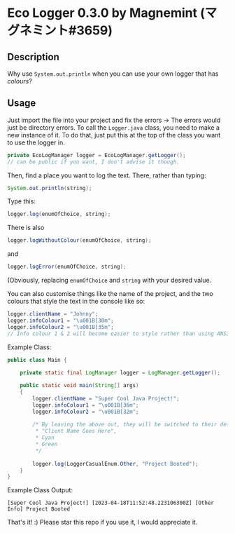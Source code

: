 # Eco Logger 0.3.0 by Magnemint (マグネミント#3659)

## Description

Why use `System.out.println` when you can use your own logger that has *colours*?

## Usage

Just import the file into your project and fix the errors -> The errors would just be directory errors.
To call the `Logger.java` class, you need to make a new instance of it. To do that, just put this at
the top of the class you want to use the logger in.

```java
private EcoLogManager logger = EcoLogManager.getLogger();
// can be public if you want, I don't advise it though.
```

Then, find a place you want to log the text. There, rather than typing:

```java
System.out.println(string);
```

Type this:

```java
logger.log(enumOfChoice, string);
```

There is also

```java
logger.logWithoutColour(enumOfChoice, string);
```

and

```java
logger.logError(enumOfChoice, string);
```

(Obviously, replacing `enumOfChoice` and `string` with your desired value.

You can also customise things like the name of the project, and the
two colours that style the text in the console like so:

```java
logger.clientName = "Johnny";
logger.infoColour1 = "\u001B[30m";
logger.infoColour2 = "\u001B[35m";
// Info colour 1 & 2 will become easier to style rather than using ANSI codes soon.
```

Example Class:

```java
public class Main {
	
	private static final LogManager logger = LogManager.getLogger();

	public static void main(String[] args)
	{
		logger.clientName = "Super Cool Java Project!";
		logger.infoColour1 = "\u001B[36m";
		logger.infoColour2 = "\u001B[32m";
		
		/* By leaving the above out, they will be switched to their default values of:
		 * "Client Name Goes Here",
		 * Cyan
		 * Green
		 */
		
		logger.log(LoggerCasualEnum.Other, "Project Booted");
	}
}

```

Example Class Output:

`[Super Cool Java Project!] [2023-04-18T11:52:48.223106300Z] [Other Info] Project Booted`

That's it! :) Please star this repo if you use it, I would appreciate it.
